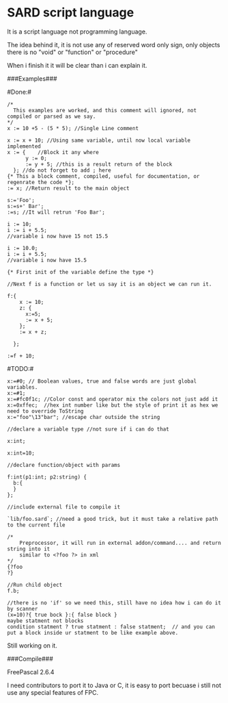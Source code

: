 SARD script language
====================

It is a script language not programming language.

The idea behind it, it is not use any of reserved word only sign, only objects there is no "void" or "function" or "procedure"

When i finish it it will be clear than i can explain it.

###Examples###

#Done:#

    /*
      This examples are worked, and this comment will ignored, not compiled or parsed as we say.
    */
    x := 10 +5 - (5 * 5); //Single Line comment

    x := x + 10; //Using same variable, until now local variable implemented
    x := {    //Block it any where
          y := 0;
          := y + 5; //this is a result return of the block
      }; //do not forget to add ; here
    {* This a block comment, compiled, useful for documentation, or regenrate the code *};
    := x; //Return result to the main object

    s:='Foo';
    s:=s+' Bar';
    :=s; //It will retrun 'Foo Bar';

    i := 10;
    i := i + 5.5;
    //variable i now have 15 not 15.5

    i := 10.0;
    i := i + 5.5;
    //variable i now have 15.5

    {* First init of the variable define the type *}

    //Next f is a function or let us say it is an object we can run it.

    f:{
        x := 10;
        z: {
          x:=5;
          := x + 5;
        };
        := x + z;

      };

    :=f + 10;

#TODO:#

    x:=#0; // Boolean values, true and false words are just global variables.
    x:=#1;
    x:=#fc0f1c; //Color const and operator mix the colors not just add it
    x:=0xffec;  //hex int number like but the style of print it as hex we need to override ToString
    x:="foo"\13"bar"; //escape char outside the string

    //declare a variable type //not sure if i can do that

    x:int;

    x:int=10;

    //declare function/object with params

    f:int(p1:int; p2:string) {
      b:{
      }
    };

    //include external file to compile it

    `lib/foo.sard`; //need a good trick, but it must take a relative path to the current file

    /*
        Preprocessor, it will run in external addon/command.... and return string into it
        similar to <?foo ?> in xml
    */
    {?foo
    ?}

    //Run child object
    f.b;

    //there is no 'if' so we need this, still have no idea how i can do it by scanner
    (x=10)?{ true bock }:{ false block }
    maybe statment not blocks
    condition statment ? true statment : false statment;  // and you can put a block inside ur statment to be like example above.

Still working on it.

###Compile###

FreePascal 2.6.4

I need contributors to port it to Java or C, it is easy to port becuase i still not use any special features of FPC.
